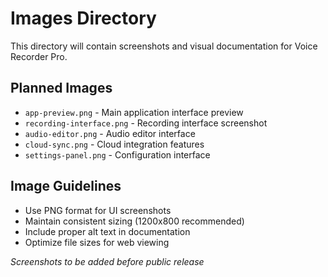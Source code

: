 # Images Directory

This directory will contain screenshots and visual documentation for Voice Recorder Pro.

## Planned Images

- `app-preview.png` - Main application interface preview
- `recording-interface.png` - Recording interface screenshot
- `audio-editor.png` - Audio editor interface
- `cloud-sync.png` - Cloud integration features
- `settings-panel.png` - Configuration interface

## Image Guidelines

- Use PNG format for UI screenshots
- Maintain consistent sizing (1200x800 recommended)
- Include proper alt text in documentation
- Optimize file sizes for web viewing

*Screenshots to be added before public release*
